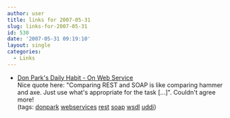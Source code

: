 ```yaml
---
author: user
title: links for 2007-05-31
slug: links-for-2007-05-31
id: 530
date: '2007-05-31 09:19:10'
layout: single
categories:
  - Links
---
```


*   [Don Park's Daily Habit - On Web Service](http://www.docuverse.com/blog/donpark/2007/05/30/on-web-service)  
    Nice quote here: "Comparing REST and SOAP is like comparing hammer and axe. Just use what's appropriate for the task [...]". Couldn't agree more!  
    (tags: [donpark](http://del.icio.us/superpat/donpark) [webservices](http://del.icio.us/superpat/webservices) [rest](http://del.icio.us/superpat/rest) [soap](http://del.icio.us/superpat/soap) [wsdl](http://del.icio.us/superpat/wsdl) [uddi](http://del.icio.us/superpat/uddi))  
